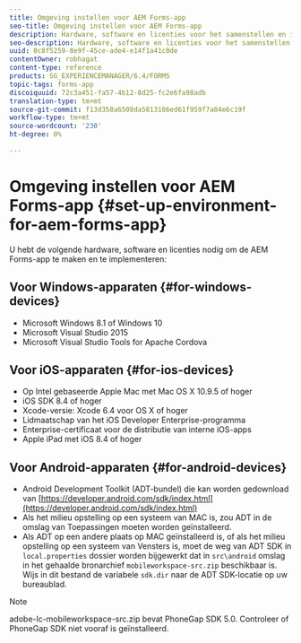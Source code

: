```yaml
---
title: Omgeving instellen voor AEM Forms-app
seo-title: Omgeving instellen voor AEM Forms-app
description: Hardware, software en licenties voor het samenstellen en implementeren van de AEM Forms-app.
seo-description: Hardware, software en licenties voor het samenstellen en implementeren van de AEM Forms-app.
uuid: 0c8f5259-8e9f-45ce-ade4-e14f1a41c0de
contentOwner: robhagat
content-type: reference
products: SG_EXPERIENCEMANAGER/6.4/FORMS
topic-tags: forms-app
discoiquuid: 72c3a451-fa57-4b12-8d25-fc2e6fa98adb
translation-type: tm+mt
source-git-commit: f13d358a6508da5813186ed61f959f7a84e6c19f
workflow-type: tm+mt
source-wordcount: '230'
ht-degree: 0%

---
```



# Omgeving instellen voor AEM Forms-app {#set-up-environment-for-aem-forms-app}

U hebt de volgende hardware, software en licenties nodig om de AEM Forms-app te maken en te implementeren:

## Voor Windows-apparaten {#for-windows-devices}

* Microsoft Windows 8.1 of Windows 10
* Microsoft Visual Studio 2015
* Microsoft Visual Studio Tools for Apache Cordova

## Voor iOS-apparaten {#for-ios-devices}

* Op Intel gebaseerde Apple Mac met Mac OS X 10.9.5 of hoger
* iOS SDK 8.4 of hoger
* Xcode-versie: Xcode 6.4 voor OS X of hoger
* Lidmaatschap van het iOS Developer Enterprise-programma
* Enterprise-certificaat voor de distributie van interne iOS-apps
* Apple iPad met iOS 8.4 of hoger

## Voor Android-apparaten {#for-android-devices}

* Android Development Toolkit (ADT-bundel) die kan worden gedownload van [https://developer.android.com/sdk/index.html](https://developer.android.com/sdk/index.html)
* Als het milieu opstelling op een systeem van MAC is, zou ADT in de omslag van Toepassingen moeten worden geïnstalleerd.
* Als ADT op een andere plaats op MAC geïnstalleerd is, of als het milieu opstelling op een systeem van Vensters is, moet de weg van ADT SDK in `local.properties` dossier worden bijgewerkt dat in `src\android` omslag in het gehaalde bronarchief `mobileworkspace-src.zip` beschikbaar is. Wijs in dit bestand de variabele `sdk.dir` naar de ADT SDK-locatie op uw bureaublad.

>[!NOTE]
>
>adobe-lc-mobileworkspace-src.zip bevat PhoneGap SDK 5.0. Controleer of PhoneGap SDK niet vooraf is geïnstalleerd.
